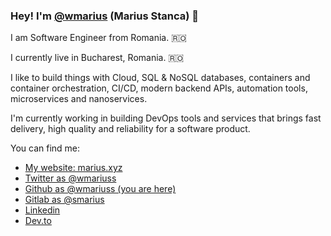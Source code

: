 ### Hey! I'm [@wmarius](https://github.com/wmariuss) (Marius Stanca) :wave:

I am Software Engineer from Romania. 🇷🇴

I currently live in Bucharest, Romania. 🇷🇴

I like to build things with Cloud, SQL & NoSQL databases, containers and container orchestration, CI/CD, modern backend APIs, automation tools, microservices and nanoservices.

I'm currently working in building DevOps tools and services that brings fast delivery, high quality and reliability for a software product.

You can find me:

* [My website: marius.xyz](https://marius.xyz)
* [Twitter as @wmariuss](https://twitter.com/wmariuss)
* [Github as @wmariuss (you are here)](https://github.com/wmariuss)
* [Gitlab as @smarius](https://gitlab.com/smarius)
* [Linkedin](https://www.linkedin.com/in/wmariuss/)
* [Dev.to](https://dev.to/wmariuss)
